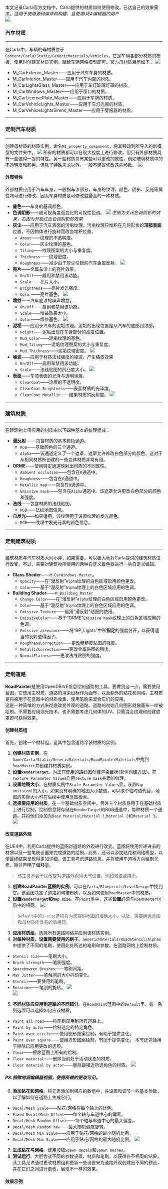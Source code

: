 本文记录Carla官方文档中，Carla提供的材质如何使用修改，已达自己的效果需求。*适用于使用源码编译和构建，且使用UE4编辑器的用户*<br>
![](./CarlaDoc-Assets/MaterialCustomization01.png)
### 汽车材质
***
在Carla中，车辆的母材质位于`Content/Carla/Static/GenericMaterials/Vehicles`，它是车辆各部分材质的模板，使用时创建其材质实例，赋给车辆网格模型即可。官方母材质展示如下：
![](./CarlaDoc-Assets/MaterialCustomization02.png)
- M_CarExterior_Master——应用于汽车车身的材质。
- M_CarInterior_Master——应用于汽车内部的材质。
- M_CarLightsGlass_Master——应用于车灯玻璃灯罩的材质。
- M_CarWindows_Master——应用于窗口的材质。
- M_CarLicensePlate_Master——应用于车牌的材质。
- M_CarVehicleLights_Master——应用于车灯光束的材质。
- M_CarVehicleLightsSirens_Master——应用于警报器的材质。
***
### 定制汽车材质
***
创建母材质的材质实例，命名`MI_property_component`，将其移动到所导入的新模型的文件夹中。
![](./CarlaDoc-Assets/MaterialCustomization03.png) 
所有的材质都可以在很大程度上进行修改，但只有外部材质具有一些值得一提的特性。另一些材质具有某些可以更改的属性，例如玻璃材质中的不透明度和颜色，但除了特殊需求以外，一般不建议修改这些参数。
![](./CarlaDoc-Assets/MaterialCustomization04.png) 
#### 外观特性
外部材质应用于汽车车身，一般指车漆部分，车身的纹理、颜色、阴影、反光等属性均可进行修改，因而车身材质是可修改度最高的一种材质。
- **底色**——车身的基调颜色。
- **色调阴影**——随可视角度而变化的可视性色调。
![](./CarlaDoc-Assets/MaterialCustomization05.png) 
*左图为关闭色调阴影的效果，右图为开启红色色调阴影的效果*
- **灰尘**——应用于汽车表面的污垢纹理。污垢纹理只堆积在几何形状的**顶部表面**位置，不因物体进行旋转而改变堆积位置。
    - `Amout`——纹理的不透明度。 
    - `Color`——灰尘纹理的基色。 
    - `Tiling`——纹理图案的大小与重复度。 
    - `Thickness`——纹理密度。 
    - `Roughness`——减少由于灰尘引起的汽车金属反射。
![](./CarlaDoc-Assets/MaterialCustomization06.png)   
- **亮片**——金属车漆上的亮片效果。
    - `On/Off`——启用和禁用该功能。
    - `Scale`——亮片大小。
    - `Brightness`——亮片发光强度。
    - `Color`——亮片基色。
![](./CarlaDoc-Assets/MaterialCustomization07.png) 
- **增益**——汽车底漆的噪声增益。
    - `On/Off`——启用和禁用该功能。
    - `Scale`——增益效果大小。
    - `Color`——增益基色。 
![](./CarlaDoc-Assets/MaterialCustomization08.png) 
- **泥垢**——应用于汽车的泥垢纹理。泥垢的出现位置是从汽车的底部到顶部。
    - `Height`——泥垢出现在车身部分的高度位置。
    - `Mud_Color`——泥垢纹理的基色。
    - `Mud_Tiling`——泥垢纹理图案的大小与重复度。
    - `Mud_Thickness`——泥垢纹理密度。 
![](./CarlaDoc-Assets/MaterialCustomization09.png) 
- **噪波**——应用于材质法线强度的噪波，产生橘皮效果
    - `On/Off`——启用和禁用该功能。
    -  `Scale`——法线贴图的凹凸度大小。
![](./CarlaDoc-Assets/MaterialCustomization10.png) 
- **表面**——车漆表面的光泽与透明涂层。
    - `ClearCoat`——涂层的不透明度。
    - `ClearCoat_Brightness`——表面材质的光泽度。
    - `ClearCoat_Metallic`——结果材质的反射度。 
![](./CarlaDoc-Assets/MaterialCustomization11.png) 
***
### 建筑材质
***
在建筑物上所应用的材质由以下四种基本的纹理组成：
- **漫反射** ——包含材质的基本颜色通道。
    - `RGB`——基础颜色的三个通道。
    - `Alpha`——该通道定义了一个遮罩，遮罩允许修改白色部分的颜色。这对于从相同材质所创建的一些变体材质非常有用。
- **ORME**——使用特定通道映射出材质的不同属性。
    - `Ambient occlusion`——包含在`R`通道中。
    - `Roughness`——包含在`G`通道中。  
    - `Metallic map`——包含在`B`通道中。  
    - `Emissive mask`——包含在`Alpha`通道中。该遮罩允许更改白色部分的颜色和强度。
- **法线**——包含材质的法线贴图。
    - `RGB`——法线地图信息。
- **自发光**——如果适用，该纹理用于设置纹理的发光颜色。
    - `RGB`——纹理中发光元素的颜色信息。
***
### 定制建筑材质
***
建筑材质与汽车材质大同小异，如果需要，可以极大地对Carla提供的建筑材质进行改变。不过，需要对建筑物所使用的两种自定义着色器进行一些自定义编辑。
- **Glass Shader**——`M_CarWindows_Master`。
    - `Opacity`——在“漫反射”`Alpha`纹理的白色区域启用颜色更改。
    - `Color`——基于“漫反射”`Alpha`纹理上的白色区域应用的色调。
- **Building Shader**——`M_Building_Master`
    - `Change Color`——在“漫反射”`Alpha`纹理的白色区域启用颜色更改。
    - `Color`——基于“漫反射”`Alpha`纹理上的白色区域应用的色调。
    - `Emissive Texture`——启用“漫反射”贴图的使用。
    - `EmissiveColor`——基于“ORME”`Emissive mask`纹理上的白色区域应用的色调。
    - `Emissive atenuance`——将“BP_Lights”中所**指定**的强度分开，以获得适当的发射值得因子。
    - `RoughnessCorrection`——更改粗糙度贴图的强度。
    - `MetallicCorrection`——更改金属贴图的强度。
    - `NormalFlatness`——更改法线贴图的强度。
***
### 定制道路
**RoadPainter**是使用OpenDRIVE信息绘制道路的工具。要做到这一点，需要使用蓝图，它使用主材质、道路的渲染目标作为画布，以及额外的贴花和网格。主材质是将被用于在蓝图中的材质收集，使用笔刷来混合它们的应用。<br>
这是一种简单的方式来彻底改变外观的道路。道路的初始几何图形就像画布一样被绘制。不需要应用测光技术，也不需要考虑几何体的UV。只需混合纹理和创建遮罩即可获得效果。<br>
#### 创建材质组
首先，创建一个材料组，这其中包含道路涂装材质的实例。
1. **创建材质实例**。在`Game/Carla/Static/GenericMaterials/RoadPainterMaterials`中找到`RoadMaster`并创建其材质实例。
1. **设置`RenderTarget`**。为正在使用的路线图创建渲染目标[(具体创建方法)](https://docs.unrealengine.com/en-US/RenderingAndGraphics/RenderTargets/BlueprintRenderTargets/HowTo/CreatingTextures/index.html)。在`Texture Parameter Values`启用`Texture mask`并添加纹理。
1. **设置地图大小**。在材质实例中`Scale Parameter Values`里，设置`Map units(cm)`的大小，如果没有明确的地图大小数值，可以取个临时值代替，地图的实际大小可在后续中使用蓝图检索。
1. **选择要应用的材质**。在一个基础材质空间中，另外三个材质将用于在基础材质上进行绘制。绘制信息将存储在`RenderTarget`的RGB通道中，每种材质一个通道。并将他们添加为`Base Material`,`Material 1`,`Material 2`和`Material 3`。
![](./CarlaDoc-Assets/MaterialCustomization12.png) 
#### 改变道路外观
在UE4中，利用Carla提供的蓝图对道路的外观进行改变。蓝图将使用传递进去的材质以及一些笔刷设置来完成道路的绘制。此外，还可以添加贴花和网格模型，以便最终结果呈现得更加详细。该工具考虑道路信息，并将使用车道得方向绘制元素，除非声明了偏移量。<br>
> 该工具不会干扰改变对道路外观得天气设置，例如潮湿或降雨。

1. **创建RoadPainter蓝图的实例**。可以在`Carla/Blueprints/LevelDesign`中找到它。该蓝图决定了道路如何被粉刷，以及如何使用`RoadMaster`中的材质。
1. **设置`RenderTarget`和`Map size`**。在`Paint`类中，这些**设置**必须与`RoadMaster`材质中的相同。
![](./CarlaDoc-Assets/MaterialCustomization13.png)  
>`Default`中的`Z-size`选项将为您提供地图的准确大小。以及，需要确保蓝图和母材质所具有的值相同。

3. **应用材质组**。选择所有道路网格并应用该材质实例。
4. **对每种材质，设置需要使用的刷子**。`GenericMaterials/RoadStencil/Alphas`中提供了不同的笔刷，使用此处所述的笔刷和参数，在道路网格上绘制材质。
- `Stencil size`——笔刷大小。
- `Brush strength`——笔刷强度。
- `Spacebeween Brushes`——笔刷间距。
- `Max Jitter`——笔触间的大小抖动变化。
- `Stencil`——要使用的笔刷。
- `Rotation`——笔划的旋转。
![](./CarlaDoc-Assets/MaterialCustomization14.png)  
![](./CarlaDoc-Assets/MaterialCustomization15.png)  
5. **不同材质应应用到道路的不同部分**。在`RoadPaint`蓝图中的`Default`里，有一系列选项可以选择如何应该材质。
- `Paint all road`——将笔刷应用到所有道路上。
- `Paint by actor`——绘制选定的特定角色。
- `Paint over circle`——使用圆形图案绘制，有助于提供变化。
- `Paint over square`——使用方形图案绘制，有助于提供变化。
本节还包括用于擦除已应用更改的选项。
- `Clear`——擦除蓝图上所有的绘制。
- `Clear material`——删除当前处于活动状态的材质。
- `Clear material by actor`——删除最接近所选角色的材质。
![](./CarlaDoc-Assets/MaterialCustomization16.png) 
##### PS:稍微地洞编辑器视图，使得所做的更改可见。
6. **添加贴花和网格**。将元素添加到相应的数组中，并设置和调节一些基本参数，以了解如何在道路上生成它们。
- `Decal/Mesh Scale`——贴花/网格在每个轴上的比例。
- `Fixed Decal/Mesh Offset`——每个轴与车道中心的偏离。
- `Decal/Mesh Random Offset`——每个轴与车道中心的最大偏差。
- `Decal/Mesh Random Yaw`——最大随机偏航旋转。
- `Decal/Mesh Min Scale`——应用于贴花/网格的最小随机比例。
- `Decal/Mesh Max Scale`——应用于贴花/网格的最大随机比例。
![](./CarlaDoc-Assets/MaterialCustomization17.png) 
7. **生成贴花与网格**。使用按钮`Spawn decals`和`Spawn meshes`。
8. **测试运行**。大胆尝试不同的参数设置、材质和笔刷，以获得各不相同的结果。此工具允许通过更改材质组和更新一些设置来为道路外观创建出不同的预设，并在它们之间进行更改，展现不一样的效果。<br>
#### 效果示例
